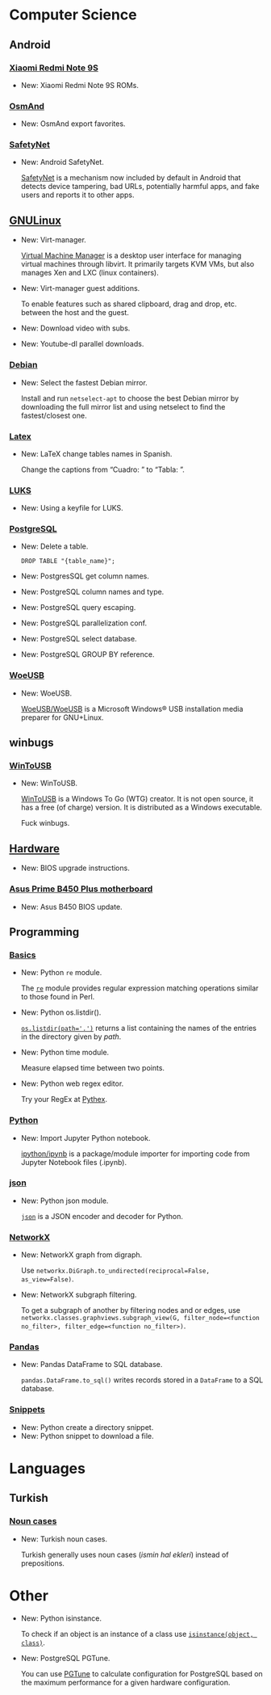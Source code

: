 # Computer Science

## Android

### [Xiaomi Redmi Note 9S](curtana.md)

* New: Xiaomi Redmi Note 9S ROMs.

### [OsmAnd](osmand.md)

* New: OsmAnd export favorites.

### [SafetyNet](safetynet.md)

* New: Android SafetyNet.

    [SafetyNet](https://developer.android.com/training/safetynet) is a mechanism
    now included by default in Android that detects device tampering, bad URLs,
    potentially harmful apps, and fake users and reports it to other apps.


## [GNULinux](virt-manager.md)

* New: Virt-manager.

    [Virtual Machine Manager](https://virt-manager.org/) is a desktop user
    interface for managing virtual machines through libvirt. It primarily targets
    KVM VMs, but also manages Xen and LXC (linux containers).

* New: Virt-manager guest additions.

    To enable features such as shared clipboard, drag and drop, etc. between the
    host and the guest.


* New: Download video with subs.
* New: Youtube-dl parallel downloads.

### [Debian](debian.md)

* New: Select the fastest Debian mirror.

    Install and run `netselect-apt` to choose the best Debian mirror by downloading
    the full mirror list and using netselect to find the fastest/closest one.


### [Latex](latex.md)

* New: LaTeX change tables names in Spanish.

    Change the captions from “Cuadro: ” to “Tabla: ”.


### [LUKS](luks.md)

* New: Using a keyfile for LUKS.

### [PostgreSQL](postgresql.md)

* New: Delete a table.

    ```psql
    DROP TABLE "{table_name}";
    ```


* New: PostgresSQL get column names.
* New: PostgreSQL column names and type.
* New: PostgreSQL query escaping.
* New: PostgreSQL parallelization conf.
* New: PostgreSQL select database.
* New: PostgreSQL GROUP BY reference.

### [WoeUSB](woeusb.md)

* New: WoeUSB.

    [WoeUSB/WoeUSB](https://github.com/WoeUSB/WoeUSB) is a Microsoft Windows® USB
    installation media preparer for GNU+Linux.


## winbugs

### [WinToUSB](wintousb.md)

* New: WinToUSB.

    [WinToUSB](https://www.easyuefi.com/wintousb/) is a Windows To Go (WTG) creator.
    It is not open source, it has a free (of charge) version. It is distributed as
    a Windows executable.

    Fuck winbugs.


## [Hardware](t14_amd_gen1.md)

* New: BIOS upgrade instructions.

### [Asus Prime B450 Plus motherboard](asus_prime_b450_plus.md)

* New: Asus B450 BIOS update.

## Programming

### [Basics](python_basics.md)

* New: Python `re` module.

    The [`re`](https://docs.python.org/3/library/re.html) module provides regular
    expression matching operations similar to those found in Perl.


* New: Python os.listdir().

    [`os.listdir(path='.')`](https://docs.python.org/3/library/os.html#os.listdir)
    returns a list containing the names of the entries in
    the directory given by *path*.


* New: Python time module.

    Measure elapsed time between two points.


* New: Python web regex editor.

    Try your RegEx at [Pythex](https://pythex.org/).


### [Python](jupyter.md)

* New: Import Jupyter Python notebook.

    [ipython/ipynb](https://github.com/ipython/ipynb) is a package/module importer
    for importing code from Jupyter Notebook files (.ipynb).


### [json](json.md)

* New: Python json module.

    [`json`](https://docs.python.org/3/library/json.html?highlight=json#module-json)
    is a JSON encoder and decoder for Python.


### [NetworkX](networkx.md)

* New: NetworkX graph from digraph.

    Use `networkx.DiGraph.to_undirected(reciprocal=False, as_view=False)`.


* New: NetworkX subgraph filtering.

    To get a subgraph of another by filtering nodes and or edges, use
    `networkx.classes.graphviews.subgraph_view(G, filter_node=<function no_filter>, filter_edge=<function no_filter>)`.


### [Pandas](pandas.md)

* New: Pandas DataFrame to SQL database.

    `pandas.DataFrame.to_sql()` writes records stored in a `DataFrame` to a SQL
    database.


### [Snippets](snippets.md)

* New: Python create a directory snippet.
* New: Python snippet to download a file.

# Languages

## Turkish

### [Noun cases](noun_cases.md)

* New: Turkish noun cases.

    Turkish generally uses noun cases (*ismin hal ekleri*) instead of prepositions.


# Other

* New: Python isinstance.

    To check if an object is an instance of a class use
    [`isinstance(object, class)`](https://docs.python.org/2/library/functions.html#isinstance).


* New: PostgreSQL PGTune.

    You can use [PGTune](https://pgtune.leopard.in.ua/#/) to calculate
    configuration for PostgreSQL based on the maximum performance for a given
    hardware configuration.
